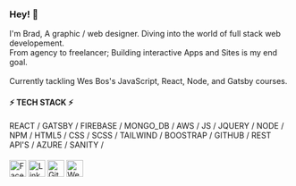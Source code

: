 ### Hey! 👋

I'm Brad, A graphic / web designer. Diving into the world of full stack web developement.\
From agency to freelancer; Building interactive Apps and Sites is my end goal. \
\
Currently tackling Wes Bos's JavaScript, React, Node, and Gatsby courses.

#### ⚡ TECH STACK ⚡

REACT / GATSBY / FIREBASE / MONGO_DB / AWS / JS / JQUERY / NODE / NPM / HTML5 / CSS / SCSS / TAILWIND / BOOSTRAP / GITHUB / REST API'S / AZURE / SANITY / 

####

<a href="https://www.facebook.com/brad.thompson.543792" target="_blank"><img src="https://raw.githubusercontent.com/arturssmirnovs/arturssmirnovs/master/fb.png" alt="Facebook" width="30"></a>
<a href="https://www.linkedin.com/in/brad-thompson-95a88913a/" target="_blank"><img src="https://raw.githubusercontent.com/arturssmirnovs/arturssmirnovs/master/in.png" alt="LinkedIn" width="30"></a>
<a href="https://github.com/Bisrad" target="_blank"><img src="https://raw.githubusercontent.com/arturssmirnovs/arturssmirnovs/master/git.png" alt="GitHub" width="30"></a>
<a href="https://bisrad.myportfolio.com/" target="_blank"><img src="https://raw.githubusercontent.com/arturssmirnovs/arturssmirnovs/master/www.png" alt="Website" width="30"></a>

<!--
**Bisrad/Bisrad** is a ✨ _special_ ✨ repository because its `README.md` (this file) appears on your GitHub profile.
